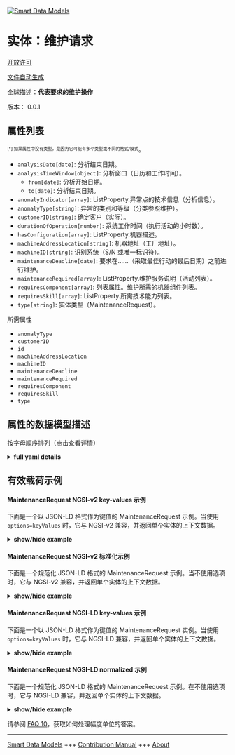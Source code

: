 <!-- 10-Header -->  
[![Smart Data Models](https://smartdatamodels.org/wp-content/uploads/2022/01/SmartDataModels_logo.png "Logo")](https://smartdatamodels.org)  
实体：维护请求  
=======<!-- /10-Header -->  
<!-- 15-License -->  
[开放许可](https://github.com/smart-data-models//dataModel.PredictiveMaintenance/blob/master/MaintenanceRequest/LICENSE.md)  
[文件自动生成](https://docs.google.com/presentation/d/e/2PACX-1vTs-Ng5dIAwkg91oTTUdt8ua7woBXhPnwavZ0FxgR8BsAI_Ek3C5q97Nd94HS8KhP-r_quD4H0fgyt3/pub?start=false&loop=false&delayms=3000#slide=id.gb715ace035_0_60)  
<!-- /15-License -->  
<!-- 20-Description -->  
全球描述：**代表要求的维护操作**  
版本： 0.0.1  
<!-- /20-Description -->  
<!-- 30-PropertiesList -->  

## 属性列表  

<sup><sub>[*] 如果属性中没有类型，是因为它可能有多个类型或不同的格式/模式</sub></sup>。  
- `analysisDate[date]`: 分析结束日期。  - `analysisTimeWindow[object]`: 分析窗口（日历和工作时间）。  	- `from[date]`: 分析开始日期。    
	- `to[date]`: 分析结束日期。    
- `anomalyIndicator[array]`: ListProperty.异常点的技术信息（分析信息）。  - `anomalyType[string]`: 异常的类别和等级（分类参照维护）。  - `customerID[string]`: 确定客户（实际）。  - `durationOfOperation[number]`: 系统工作时间（执行活动的小时数）。  - `hasConfiguration[array]`: ListProperty.机器描述。  - `machineAddressLocation[string]`: 机器地址（工厂地址）。  - `machineID[string]`: 识别系统（S/N 或唯一标识符）。  - `maintenanceDeadline[date]`: 要求在......（采取最佳行动的最后日期）之前进行维护。  - `maintenanceRequired[array]`: ListProperty.维护服务说明（活动列表）。  - `requiresComponent[array]`: 列表属性。维护所需的机器组件列表。  - `requiresSkill[array]`: ListProperty.所需技术能力列表。  - `type[string]`: 实体类型（MaintenanceRequest）。  <!-- /30-PropertiesList -->  
<!-- 35-RequiredProperties -->  
所需属性  
- `anomalyType`  - `customerID`  - `id`  - `machineAddressLocation`  - `machineID`  - `maintenanceDeadline`  - `maintenanceRequired`  - `requiresComponent`  - `requiresSkill`  - `type`  <!-- /35-RequiredProperties -->  
<!-- 40-NotesYaml -->  
<!-- /40-NotesYaml -->  
<!-- 50-DataModelHeader -->  
## 属性的数据模型描述  
按字母顺序排列（点击查看详情）  
<!-- /50-DataModelHeader -->  
<!-- 60-ModelYaml -->  
<details><summary><strong>full yaml details</strong></summary>    
```yaml  
MaintenanceRequest:    
  description: Represent a requested maintenance operation    
  properties:    
    analysisDate:    
      description: Date of the end of analysis.    
      format: date    
      type: string    
      x-ngsi:    
        type: Property    
    analysisTimeWindow:    
      description: Window of the analysis (Calendar & working time).    
      properties:    
        from:    
          description: Start date of the analysis.    
          format: date    
          type: string    
          x-ngsi:    
            type: Property    
        to:    
          description: End date of the analysis.    
          format: date    
          type: string    
          x-ngsi:    
            type: Property    
      required:    
        - from    
        - to    
      type: object    
      x-ngsi:    
        type: Property    
    anomalyIndicator:    
      description: ListProperty. Technical information about the anomaly (Information on analysis).    
      items:    
        description: Technical information about the anomaly (Information on analysis).    
        type: string    
        x-ngsi:    
          type: Property    
      type: array    
    anomalyType:    
      description: Class and Grade of anomaly (Classification referred to the maintenance).    
      type: string    
      x-ngsi:    
        type: Property    
    customerID:    
      description: Identify the customer (Actual).    
      type: string    
      x-ngsi:    
        type: Property    
    durationOfOperation:    
      description: Working time on system (Number of hours to execute the activity).    
      type: number    
      x-ngsi:    
        type: Property    
    hasConfiguration:    
      description: ListProperty. Machine description.    
      items:    
        description: List of components & options.    
        format: uri    
        type: string    
        x-ngsi:    
          type: Relationship    
      type: array    
    machineAddressLocation:    
      description: Machine address (Factory address).    
      type: string    
      x-ngsi:    
        type: Property    
    machineID:    
      description: Identify the system (S/N or Unique Identifier).    
      type: string    
      x-ngsi:    
        type: Property    
    maintenanceDeadline:    
      description: Maintenance required by .. (Last date for optimal action).    
      format: date    
      type: string    
      x-ngsi:    
        type: Property    
    maintenanceRequired:    
      description: ListProperty. Maintenance Service description (List of activity).    
      items:    
        description: Required maintenance activity.    
        type: string    
        x-ngsi:    
          type: Property    
      type: array    
    requiresComponent:    
      description: ListProperty. List of machine components required for the maintenance.    
      items:    
        description: Required machine components.    
        format: uri    
        type: string    
        x-ngsi:    
          type: Relationship    
      type: array    
    requiresSkill:    
      description: ListProperty. List of technical abilities required.    
      items:    
        description: Technical skill description.    
        format: uri    
        type: string    
        x-ngsi:    
          type: Relationship    
      type: array    
    type:    
      description: The type of the entity (MaintenanceRequest).    
      type: string    
      x-ngsi:    
        type: Property    
  required:    
    - id    
    - type    
    - machineID    
    - customerID    
    - machineAddressLocation    
    - anomalyType    
    - maintenanceDeadline    
    - maintenanceRequired    
    - requiresSkill    
    - requiresComponent    
  type: object    
  x-derived-from: ''    
  x-disclaimer: Redistribution and use in source and binary forms, with or without modification, are permitted  provided that the license conditions are met. Copyleft (c) 2025 Contributors to Smart Data Models Program    
  x-license-url: https://github.com/smart-data-models/dataModel.PredictiveMaintenance/blob/master/MaintenanceRequest/LICENSE.md    
  x-model-schema: https://smart-data-models.github.io/dataModel.PredictiveMaintenance/MaintenanceRequest/schema.json    
  x-model-tags: maintenance    
  x-version: 0.0.1    
```  
</details>    
<!-- /60-ModelYaml -->  
<!-- 70-MiddleNotes -->  
<!-- /70-MiddleNotes -->  
<!-- 80-Examples -->  
## 有效载荷示例  
#### MaintenanceRequest NGSI-v2 key-values 示例  
下面是一个以 JSON-LD 格式作为键值的 MaintenanceRequest 示例。当使用 `options=keyValues` 时，它与 NGSI-v2 兼容，并返回单个实体的上下文数据。  
<details><summary><strong>show/hide example</strong></summary>    
```json  
{  
    "id": "https://smart-data-models.github.io/dataModel.PredictiveMaintenance/MaintenanceRequest/maintenanceRequest01",  
    "type": "MaintenanceRequest",  
    "machineID": "S/N123456789",  
    "customerID": "CUST001",  
    "machineAddressLocation": "123 Factory Street, Anytown, USA",  
    "analysisDate": "2023-10-15",  
    "analysisTimeWindow": {  
        "from": "2023-10-14",  
        "to": "2023-10-14"  
    },  
    "hasConfiguration": [  
        "MachineComponent:machineComponent01"  
    ],  
    "anomalyType": "ClassA-Grade1",  
    "anomalyIndicator": [  
        "High Temperature",  
        "Unusual Vibration"  
    ],  
    "maintenanceDeadline": "2023-10-20",  
    "maintenanceRequired": [  
        "Replace ComponentA",  
        "Lubricate ComponentB"  
    ],  
    "requiresSkill": [  
        "MaintenanceSkill:maintenanceSkill01"  
    ],  
    "requiresComponent": [  
        "MachineComponent:machineComponent01"  
    ],  
    "durationOfOperation": 4.5  
}  
```  
</details>  
#### MaintenanceRequest NGSI-v2 标准化示例  
下面是一个规范化 JSON-LD 格式的 MaintenanceRequest 示例。当不使用选项时，它与 NGSI-v2 兼容，并返回单个实体的上下文数据。  
<details><summary><strong>show/hide example</strong></summary>    
```json  
{  
    "id": "urn:ngsi-ld:dataModel.PredictiveMaintenance:MaintenanceRequest:maintenanceRequest01",  
    "type": "MaintenanceRequest",  
    "machineID": {  
        "type": "Property",  
        "value": "S/N123456789"  
    },  
    "customerID": {  
        "type": "Property",  
        "value": "CUST001"  
    },  
    "machineAddressLocation": {  
        "type": "Property",  
        "value": "123 Factory Street, Anytown, USA"  
    },  
    "analysisDate": {  
        "type": "Property",  
        "value": "2023-10-15"  
    },  
    "analysisTimeWindow": {  
        "type": "Property",  
        "value": {  
            "from": {  
                "type": "Property",  
                "value": "2023-10-14"  
            },  
            "to": {  
                "type": "Property",  
                "value": "2023-10-14"  
            }  
        }  
    },  
    "hasConfiguration": {  
        "type": "ListProperty",  
        "value": [  
            {  
                "type": "Relationship",  
                "id": "MachineComponent:machineComponent01"  
            }  
        ]  
    },  
    "anomalyType": {  
        "type": "Property",  
        "value": "ClassA-Grade1"  
    },  
    "anomalyIndicator": {  
        "type": "ListProperty",  
        "value": [  
            "High Temperature",  
            "Unusual Vibration"  
        ]  
    },  
    "maintenanceDeadline": {  
        "type": "Property",  
        "value": "2023-10-20"  
    },  
    "maintenanceRequired": {  
        "type": "Property",  
        "value": [  
            "Replace ComponentA",  
            "Lubricate ComponentB"  
        ]  
    },  
    "requiresSkill": {  
        "type": "ListProperty",  
        "value": [  
            {  
                "type": "Property",  
                "id": "MaintenanceSkill:maintenanceSkill01"  
            }  
        ]  
    },  
    "requiresComponent": {  
        "type": "ListProperty",  
        "value": [  
            {  
                "type": "Relationship",  
                "id": "MachineComponent:machineComponent01"  
            }  
        ]  
    },  
    "durationOfOperation": {  
        "type": "Property",  
        "value": 4.5  
    }  
}  
```  
</details>  
#### MaintenanceRequest NGSI-LD key-values 示例  
下面是一个以 JSON-LD 格式作为键值的 MaintenanceRequest 实例。当使用 `options=keyValues` 时，它与 NGSI-LD 兼容，并返回单个实体的上下文数据。  
<details><summary><strong>show/hide example</strong></summary>    
```json  
{  
    "@context": [  
        "https://smartdatamodels.org/context.jsonld"  
    ],  
    "id": "https://smart-data-models.github.io/dataModel.PredictiveMaintenance/MaintenanceRequest/maintenanceRequest01",  
    "type": "MaintenanceRequest",  
    "machineID": "S/N123456789",  
    "customerID": "CUST001",  
    "machineAddressLocation": "123 Factory Street, Anytown, USA",  
    "analysisDate": "2023-10-15",  
    "analysisTimeWindow": {  
        "from": "2023-10-14",  
        "to": "2023-10-14"  
    },  
    "hasConfiguration": [  
        "MachineComponent:machineComponent01"  
    ],  
    "anomalyType": "ClassA-Grade1",  
    "anomalyIndicator": [  
        "High Temperature",  
        "Unusual Vibration"  
    ],  
    "maintenanceDeadline": "2023-10-20",  
    "maintenanceRequired": [  
        "Replace ComponentA",  
        "Lubricate ComponentB"  
    ],  
    "requiresSkill": [  
        "MaintenanceSkill:maintenanceSkill01"  
    ],  
    "requiresComponent": [  
        "MachineComponent:machineComponent01"  
    ],  
    "durationOfOperation": 4.5  
}  
```  
</details>  
#### MaintenanceRequest NGSI-LD normalized 示例  
下面是一个规范化 JSON-LD 格式的 MaintenanceRequest 示例。在不使用选项时，它与 NGSI-LD 兼容，并返回单个实体的上下文数据。  
<details><summary><strong>show/hide example</strong></summary>    
```json  
{  
    "@context": [  
        "https://smartdatamodels.org/context.jsonld"  
    ],  
    "id": "https://smart-data-models.github.io/dataModel.PredictiveMaintenance/MaintenanceRequest/maintenanceRequest01",  
    "type": "MaintenanceRequest",  
    "machineID": {  
        "type": "Property",  
        "value": "S/N123456789"  
    },  
    "customerID": {  
        "type": "Property",  
        "value": "CUST001"  
    },  
    "machineAddressLocation": {  
        "type": "Property",  
        "value": "123 Factory Street, Anytown, USA"  
    },  
    "analysisDate": {  
        "type": "Property",  
        "value": "2023-10-15"  
    },  
    "analysisTimeWindow": {  
        "type": "Property",  
        "value": {  
            "from": {  
                "type": "Property",  
                "value": "2023-10-14"  
            },  
            "to": {  
                "type": "Property",  
                "value": "2023-10-14"  
            }  
        }  
    },  
    "hasConfiguration": {  
        "type": "ListProperty",  
        "value": [  
            {  
                "type": "Relationshiup",  
                "id": "MachineComponent:machineComponent01"  
            }  
        ]  
    },  
    "anomalyType": {  
        "type": "Property",  
        "value": "ClassA-Grade1"  
    },  
    "anomalyIndicator": {  
        "type": "ListProperty",  
        "value": [  
            "High Temperature",  
            "Unusual Vibration"  
        ]  
    },  
    "maintenanceDeadline": {  
        "type": "Property",  
        "value": "2023-10-20"  
    },  
    "maintenanceRequired": {  
        "type": "ListProperty",  
        "value": [  
            "Replace ComponentA",  
            "Lubricate ComponentB"  
        ]  
    },  
    "requiresSkill": {  
        "type": "ListProperty",  
        "value": [  
            {  
                "type": "Relationship",  
                "id": "MaintenanceSkill:maintenanceSkill01"  
            }  
        ]  
    },  
    "requiresComponent": {  
        "type": "ListProperty",  
        "value": [  
            {  
                "type": "Relationship",  
                "id": "MachineComponent:machineComponent01"  
            }  
        ]  
    },  
    "durationOfOperation": {  
        "type": "Property",  
        "value": 4.5  
    }  
}  
```  
</details><!-- /80-Examples -->  
<!-- 90-FooterNotes -->  
<!-- /90-FooterNotes -->  
<!-- 95-Units -->  
请参阅 [FAQ 10](https://smartdatamodels.org/index.php/faqs/)，获取如何处理幅度单位的答案。  
<!-- /95-Units -->  
<!-- 97-LastFooter -->  
---  
[Smart Data Models](https://smartdatamodels.org) +++ [Contribution Manual](https://bit.ly/contribution_manual) +++ [About](https://bit.ly/Introduction_SDM)<!-- /97-LastFooter -->  
